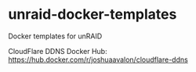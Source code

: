 # unraid-docker-templates
Docker templates for unRAID

CloudFlare DDNS
Docker Hub: https://hub.docker.com/r/joshuaavalon/cloudflare-ddns
